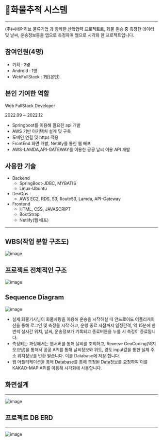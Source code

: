 # 🚚화물추적 시스템

---

(주)씨에어허브 물류기업 과 함께한 산학협력 프로젝트로, 화물 운송 중 측정한 데이터 및 날씨, 운송정보등을 앱으로 측정하여 웹으로 시각화 한 프로젝트입니다.

## 참여인원(4명)

- 기획 : 2명
- Android : 1명
- WebFullStack : 1명(본인)

## 본인 기여한 역할

Web FullStack Developer

2022.09 ~ 2022.12

- Springboot를 이용해 필요한 api 개발
- AWS 기반 아키텍처 설계 및 구축
- 도메인 연결 및 https 적용
- FrontEnd 화면 개발, Netlify를 통한 웹 배포
- AWS-LAMDA,API-GATEWAY를 이용한 공공 날씨 이용 API 개발

## 사용한 기술
- Backend
    - SpringBoot-JDBC, MYBATIS
    - Linux-Ubuntu
- DevOps
    - AWS EC2, RDS, S3, Route53, Lamda, API-Gateway
- Frontend
    - HTML, CSS, JAVASCRIPT
    - BootStrap
    - Netlify(웹 배포)

---

## WBS(작업 분할 구조도)

![image](https://user-images.githubusercontent.com/89002687/215186983-543350fc-9188-4b09-b0ce-54213b6eeea7.png)

## 프로젝트 전체적인 구조

![image](https://user-images.githubusercontent.com/89002687/215186767-19fecb4a-2905-4f94-a3e1-b22ca2ce1d30.png)

## Sequence Diagram

![image](https://user-images.githubusercontent.com/89002687/215186956-8709cdb3-bbff-45b2-bfd5-fed6e8ef7a4d.png)
- 실제 화물기사님이 화물차량을 이용해 운송을 시작하실 때 안드로이드 어플리케이션을 통해 로그인 및 측정을 시작 하고, 운행 종료 시점까지 일정간격, 약 15분에 한번씩 실시간 위치, 날씨, 운송정보가 기록되고 종료버튼을 누를 시 측정이 종료됩니다.
- 측정되는 과정에서는 웹서버를 통해 날씨를 조회하고, Reverse GeoCoding(역지오코딩)을 통해서 공공 API를 통해 날씨정보와 위도, 경도 input값을 통한 실제 주소 위치정보를 반환 받습니다. 이를 Database에 저장 합니다.
- 웹 어플리케이션을 통해 Database를 통해 측정된 Data정보를 요청하여 이를 KAKAO-MAP API를 이용해 시각화에 사용합니다.




## 화면설계

---

![image](https://user-images.githubusercontent.com/89002687/215187005-a9bcf1ee-896b-471f-a54c-51dc4a2d47aa.png)

## 프로젝트 DB ERD

---

![image](https://user-images.githubusercontent.com/89002687/215187032-e558735c-d241-47fe-9a7b-4b9f2fe8bc7f.png)
